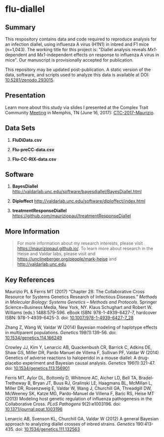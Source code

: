 flu-diallel
===========

## Summary

This respository contains data and code required to reproduce analysis for an infection diallel, using influenza A virus (H1N1) in inbred and F1 mice (n=1,043). The working title for this project is: "Diallel analysis reveals _Mx1_-dependent and _Mx1_-independent effects on response to influenza A virus in mice". Our manuscript is provisionally accepted for publication.

This repository may be updated post-publication. A static version of the data, software, and scripts used to analyze this data is available at DOI: [10.5281/zenodo.293015](http://dx.doi.org/10.5281/zenodo.293015).

## Presentation

Learn more about this study via slides I presented at the Complex Trait Community [Meeting](http://www.complextrait.org/ctc2017/) in Memphis, TN (June 16, 2017): [CTC-2017-Maurizio](https://github.com/mauriziopaul/flu-diallel/blob/master/CTC_Memphis_2017_Maurizio_Final.pdf).

## Data Sets

1. **FluDiData.csv**

2. **Flu-preCC-data.csv**

3. **Flu-CC-RIX-data.csv**

## Software

1. **BayesDiallel** http://valdarlab.unc.edu/software/bayesdiallel/BayesDiallel.html

2. **Diploffect** http://valdarlab.unc.edu/software/diploffect/index.html

3. **treatmentResponseDiallel** https://github.com/mauriziopaul/treatmentResponseDiallel

## More Information

> For more information about my research interests, please visit https://mauriziopaul.github.io/.
> To learn more about research in the Heise and Valdar labs, please visit and https://unclineberger.org/people/mark-heise and http://valdarlab.unc.edu.

## Key References

Maurizio PL & Ferris MT (2017) “Chapter 28: The Collaborative Cross Resource for Systems Genetics Research of Infectious Diseases.” *Methods in Molecular Biology: Systems Genetics – Methods and Protocols*. Springer Science+Business Media, New York, NY. Klaus Schughart and Robert W. Williams (eds.) 1488:579-596. eBook ISBN: 978-1-4939-6427-7, hardcover ISBN: 978-1-4939-6425-3. doi: [10.1007/978-1-4939-6427-7_28](https://doi.org/10.1007/978-1-4939-6427-7_28)

Zhang Z, Wang W, Valdar W (2014) Bayesian modeling of haplotype effects in multiparent populations. *Genetics* 198(1):139-56. doi: [10.1534/genetics.114.166249](http://dx.doi.org/10.1534/genetics.114.166249)

Crowley JJ, Kim Y, Lenarcic AB, Quackenbush CR, Barrick C, Adkins DE, Shaw GS, Miller DR, Pardo Manuel de Villena F, Sullivan PF, Valdar W (2014) Genetics of adverse reactions to haloperidol in a mouse diallel: A drug-placebo experiment and Bayesian causal analysis. *Genetics* 196(1):321-47. doi: [10.1534/genetics.113.156901](http://dx.doi.org/10.1534/genetics.113.156901)

Ferris MT, Aylor DL, Bottomly D, Whitmore AC, Aicher LD, Bell TA, Bradel-Tretheway B, Bryan JT, Buus RJ, Gralinski LE, Haagmans BL, McMillan L, Miller DR, Rosenzweig E, Valdar W, Wang J, Churchill GA, Threadgill DW, McWeeney SK, Katze MG, Pardo-Manuel de Villena F, Baric RS, Heise MT (2013) Modeling host genetic regulation of influenza pathogenesis in the Collaborative Cross. *PLoS Pathogens* 9(2):e1003196. doi: [10.1371/journal.ppat.1003196](http://dx.doi.org/10.1371/journal.ppat.1003196)

Lenarcic AB, Svenson KL, Churchill GA, Valdar W (2012) A general Bayesian approach to analyzing diallel crosses of inbred strains. *Genetics* 190:413-435. doi: [10.1534/genetics.111.132563](http://dx.doi.org/10.1534/genetics.111.132563)
